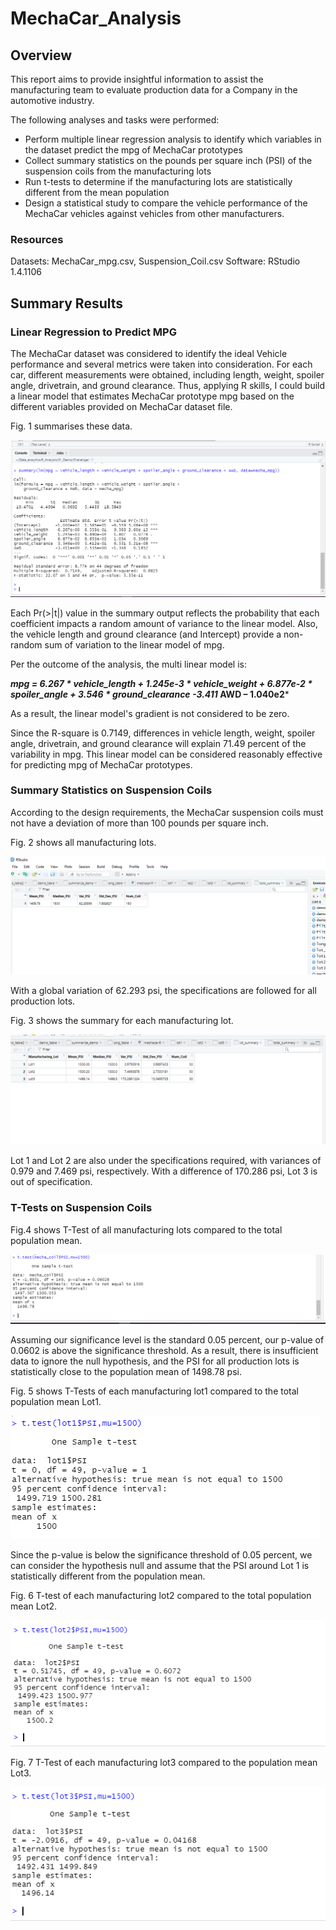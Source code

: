 # MechaCar_Analysis

## Overview

This report aims to provide insightful information to assist the manufacturing team to evaluate production data for a Company in the automotive industry.

The following analyses and tasks were performed:

- Perform multiple linear regression analysis to identify which variables in the dataset predict the mpg of MechaCar prototypes
- Collect summary statistics on the pounds per square inch (PSI) of the suspension coils from the manufacturing lots
- Run t-tests to determine if the manufacturing lots are statistically different from the mean population
- Design a statistical study to compare the vehicle performance of the MechaCar vehicles against vehicles from other manufacturers. 

### Resources

Datasets: MechaCar_mpg.csv, Suspension_Coil.csv
Software: RStudio 1.4.1106

## Summary Results

### Linear Regression to Predict MPG

The MechaCar dataset was considered to identify the ideal Vehicle performance and several metrics were taken into consideration. For each car, different measurements were obtained, including length, weight, spoiler angle, drivetrain, and ground clearance. Thus, applying R skills, I could build a linear model that estimates MechaCar prototype mpg based on the different variables provided on MechaCar dataset file.


Fig. 1 summarises these data.

![](https://github.com/Marietas/MechaCar_Analysis/blob/main/Resources/Images/fig1.PNG)

Each Pr(>|t|) value in the summary output reflects the probability that each coefficient impacts a random amount of variance to the linear model. Also, the vehicle length and ground clearance (and Intercept) provide a non-random sum of variation to the linear model of mpg.

Per the outcome of the analysis, the multi linear model is:

***mpg = 6.267 * vehicle_length + 1.245e-3 *  vehicle_weight + 6.877e-2 * spoiler_angle + 3.546 * ground_clearance -3.411* AWD – 1.040e2***

As a result, the linear model's gradient is not considered to be zero.

Since the R-square is 0.7149, differences in vehicle length, weight, spoiler angle, drivetrain, and ground clearance will explain 71.49 percent of the variability in mpg. This linear model can be considered reasonably effective for predicting mpg of MechaCar prototypes.

### Summary Statistics on Suspension Coils

According to the design requirements, the MechaCar suspension coils must not have a deviation of more than 100 pounds per square inch.

Fig. 2 shows all manufacturing lots.

![](https://github.com/Marietas/MechaCar_Analysis/blob/main/Resources/Images/Total%20summary%20coils.PNG)

With a global variation of 62.293 psi, the specifications are followed for all production lots.

Fig. 3 shows the summary for each manufacturing lot.

![](https://github.com/Marietas/MechaCar_Analysis/blob/main/Resources/Images/lot_summary_coils.PNG)

Lot 1 and Lot 2 are also under the specifications required, with variances of 0.979 and 7.469 psi, respectively. With a difference of 170.286 psi, Lot 3 is out of specification.

### T-Tests on Suspension Coils

Fig.4 shows T-Test of all manufacturing lots compared to the total population mean.

![](https://github.com/Marietas/MechaCar_Analysis/blob/main/Resources/Images/fig4.PNG)

Assuming our significance level is the standard 0.05 percent, our p-value of 0.0602 is above the significance threshold. As a result, there is insufficient data to ignore the null hypothesis, and the PSI for all production lots is statistically close to the population mean of 1498.78 psi.

Fig. 5 shows T-Tests of each manufacturing lot1 compared to the total population mean Lot1.

![](https://github.com/Marietas/MechaCar_Analysis/blob/main/Resources/Images/fig5.PNG)

Since the p-value is below the significance threshold of 0.05 percent, we can consider the hypothesis null and assume that the PSI around Lot 1 is statistically different from the population mean.

Fig. 6 T-test of each manufacturing lot2 compared to the total population mean Lot2.

![](https://github.com/Marietas/MechaCar_Analysis/blob/main/Resources/Images/fig6.PNG)

Fig. 7 T-Test of each manufacturing lot3 compared to the population mean Lot3.

![](https://github.com/Marietas/MechaCar_Analysis/blob/main/Resources/Images/fig7.PNG)
